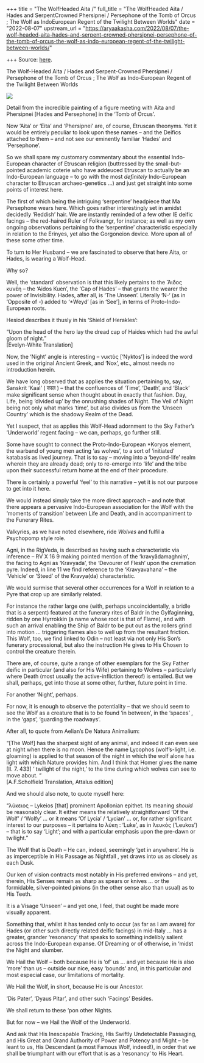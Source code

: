 +++
title = "The WolfHeaded Aita /"
full_title = "The WolfHeaded Aita / Hades and SerpentCrowned Phersipnei / Persephone of the Tomb of Orcus ; The Wolf as IndoEuropean Regent of the Twilight Between Worlds"
date = "2022-08-07"
upstream_url = "https://aryaakasha.com/2022/08/07/the-wolf-headed-aita-hades-and-serpent-crowned-phersipnei-persephone-of-the-tomb-of-orcus-the-wolf-as-indo-european-regent-of-the-twilight-between-worlds/"

+++
Source: [here](https://aryaakasha.com/2022/08/07/the-wolf-headed-aita-hades-and-serpent-crowned-phersipnei-persephone-of-the-tomb-of-orcus-the-wolf-as-indo-european-regent-of-the-twilight-between-worlds/).

The Wolf-Headed Aita / Hades and Serpent-Crowned Phersipnei / Persephone of the Tomb of Orcus ; The Wolf as Indo-European Regent of the Twilight Between Worlds

![](https://aryaakasha.files.wordpress.com/2022/08/10.jpg?w=640)

Detail from the incredible painting of a figure meeting with Aita and Phersipnei \[Hades and Persephone\] in the ‘Tomb of Orcus’.

Now ‘Aita’ or ‘Eita’ and ‘Phersipnei’ are, of course, Etruscan theonyms. Yet it would be entirely peculiar to look upon these names – and the Deifics attached to them – and not see our eminently familiar ‘Hades’ and ‘Persephone’.

So we shall spare my customary commentary about the essential Indo-European character of Etruscan religion (buttressed by the small-but-pointed academic coterie who have addeuced Etruscan to actually be an Indo-European language – to go with the most *definitely* Indo-European character to Etruscan archaeo-genetics …) and just get straight into some points of interest here.

The first of which being the intriguing ‘serpentine’ headpiece that Ma Persephone wears here. Which goes rather interestingly set in amidst decidedly ‘Reddish’ hair. We are instantly reminded of a few other IE deific facings – the red-haired Ruler of Folkvangr, for instance; as well as my own ongoing observations pertaining to the ‘serpentine’ characteristic especially in relation to the Erinyes, yet also the Gorgoneion device. More upon all of these some other time.

To turn to Her Husband – we are fascinated to observe that here Aita, or Hades, is wearing a Wolf-Head.

Why so?

Well, the ‘standard’ observation is that this likely pertains to the Ἄιδος κυνέη – the ‘Aidos Kuen’, the ‘Cap of Hades’ – that grants the wearer the power of Invisibility. Hades, after all, is ‘The Unseen’. Literally ‘N-‘ (as in ‘Opposite of -) added to ‘\*Weyd’ \[as in ‘See’\], in terms of Proto-Indo-European roots.

Hesiod describes it thusly in his ‘Shield of Herakles’:

“Upon the head of the hero lay the dread cap of Haides which had the awful gloom of night.”  
\[Evelyn-White Translation\]

Now, the ‘Night’ angle is interesting – νυκτὸς \[‘Nyktos’\] is indeed the word used in the original Ancient Greek, and ‘Nox’, etc., almost needs no introduction herein.

We have long observed that as applies the situation pertaining to, say, Sanskrit ‘Kaal’ ( काल ) – that the confluences of ‘Time’, ‘Death’, and ‘Black’ make significant sense when thought about in exactly that fashion. Day, Life, being ‘divided up’ by the onrushing shades of Night. The Veil of Night being not only what marks ‘time’, but also divides us from the ‘Unseen Country’ which is the shadowy Realm of the Dead.

Yet I suspect, that as applies this Wolf-Head adornment to the Sky Father’s ‘Underworld’ regent facing – we can, perhaps, go further still.

Some have sought to connect the Proto-Indo-European \*Koryos element, the warband of young men acting ‘as wolves’, to a sort of ‘initiated’ katabasis as lived journey. That is to say – moving into a ‘beyond-life’ realm wherein they are already dead; only to re-emerge into ‘life’ and the tribe upon their successful return home at the end of their procedure.

There is certainly a powerful ‘feel’ to this narrative – yet it is not our purpose to get into it here.

We would instead simply take the more direct approach – and note that there appears a pervasive Indo-European association for the Wolf with the ‘moments of transition’ between Life and Death, and in accompaniment to the Funerary Rites.

Valkyries, as we have noted elsewhere, ride *Wolves* and fulfil a Psychopomp style role.

Agni, in the RigVeda, is described as having such a characteristic via inference – RV X 16 9 making pointed mention of the ‘kravyādamaghniṃ’, the facing to Agni as ‘Kravyada’, the ‘Devourer of Flesh’ upon the cremation pyre. Indeed, in line 11 we find reference to the ‘Kravyavahana’ – the ‘Vehicle’ or ‘Steed’ of the Kravya(da) characteristic.

We would surmise that several other occurrences for a Wolf in relation to a Pyre that crop up are similarly related.

For instance the rather large one (with, perhaps uncoincidentally, a bridle that is a serpent) featured at the funerary rites of Baldr in the Gylfaginning, ridden by one Hyrrokkin (a name whose root is that of Flame), and with such an arrival enabling the Ship of Baldr to be put out as the rollers grind into motion … triggering flames also to well up from the resultant friction. This Wolf, too, we find linked to Odin – not least via not only His Son’s funerary processional, but also the instruction He gives to His Chosen to control the creature therein.

There are, of course, quite a range of other exemplars for the Sky Father deific in particular (and also for His Wife) pertaining to Wolves – particularly where Death (most usually the active-infliction thereof) is entailed. But we shall, perhaps, get into those at some other, further, future point in time.

For another ‘Night’, perhaps.

For now, it is enough to observe the potentiality – that we should seem to see the Wolf as a creature that is to be found ‘in between’, in the ‘spaces’ , in the ‘gaps’, ‘guarding the roadways’.

After all, to quote from Aelian’s De Natura Animalium:

“\[The Wolf\] has the sharpest sight of any animal, and indeed it can even see at night when there is no moon. Hence the name Lycophos (wolf’s-light, i.e. gloaming) is applied to that season of the night in which the wolf alone has light with which Nature provides him. And I think that Homer gives the name \[Il. 7. 433\] ‘ twilight of the night,’ to the time during which wolves can see to move about. “  
\[A.F.Scholfield Translation, Attalus edition\]

And we should also note, to quote myself here:

“λύκειος – Lykeios \[that\] prominent Apollonian epithet. Its meaning *should* be reasonably clear. It either means the relatively straightforward ‘Of the Wolf’ / ‘Wolfy’ … or it means ‘Of Lycia’ / ‘Lycian’ … or, for rather significant interest to our purposes – it pertains to λύκη : ‘Luke’, as in λευκός (‘Leukos’) – that is to say ‘Light’; and with a particular emphasis upon the pre-dawn or twilight.”

The Wolf that is Death – He can, indeed, seemingly ‘get in anywhere’. He is as imperceptible in His Passage as Nightfall , yet draws into us as closely as each Dusk.

Our ken of vision contracts most notably in His preferred environs – and yet, therein, His Senses remain as sharp as spears or knives … or the formidable, silver-pointed pinions (in the other sense also than usual) as to His Teeth.

It is a Visage ‘Unseen’ – and yet one, I feel, that ought be made more visually apparent.

Something that, whilst it has tended only to occur (as far as I am aware) for Hades (or other such directly related deific facings) in mid-Italy … has a greater, grander ‘resonancy’ that speaks to something indelibly salient across the Indo-European expanse. Of Dreaming or of otherwise, in ‘midst the Night and slumber.

We Hail the Wolf – both because He is ‘of’ us … and yet because He is also ‘more’ than us – outside our nice, easy ‘bounds’ and, in this particular and most especial case, our limitations of mortality.

We Hail the Wolf, in short, because He is our Ancestor.

‘Dis Pater’, ‘Dyaus Pitar’, and other such ‘Facings’ Besides.

We shall return to these ‘pon other Nights.

But for now – we Hail the Wolf of the Underworld.

And ask that His Inescapable Tracking, His Swiftly Undetectable Passaging, and His Great and Grand Authority of Power and Potency and Might – be leant to us, His Descendant (a most Famous Wolf, indeed!), in order that we shall be triumphant with our effort that is as a ‘resonancy’ to His Heart.
